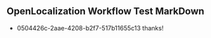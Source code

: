 ## OpenLocalization Workflow Test MarkDown
* 0504426c-2aae-4208-b2f7-517b11655c13 thanks!

<!--HONumber=Aug16_HO4-->


